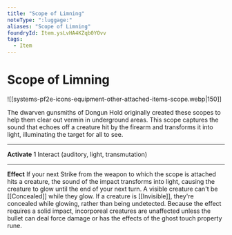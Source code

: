 ```yaml
---
title: "Scope of Limning"
noteType: ":luggage:"
aliases: "Scope of Limning"
foundryId: Item.ysLvHA4KZqb0YOvv
tags:
  - Item
---
```


# Scope of Limning
![[systems-pf2e-icons-equipment-other-attached-items-scope.webp|150]]

The dwarven gunsmiths of Dongun Hold originally created these scopes to help them clear out vermin in underground areas. This scope captures the sound that echoes off a creature hit by the firearm and transforms it into light, illuminating the target for all to see.

* * *

**Activate** 1 Interact (auditory, light, transmutation)

* * *

**Effect** If your next Strike from the weapon to which the scope is attached hits a creature, the sound of the impact transforms into light, causing the creature to glow until the end of your next turn. A visible creature can't be [[Concealed]] while they glow. If a creature is [[Invisible]], they're concealed while glowing, rather than being undetected. Because the effect requires a solid impact, incorporeal creatures are unaffected unless the bullet can deal force damage or has the effects of the ghost touch property rune.
